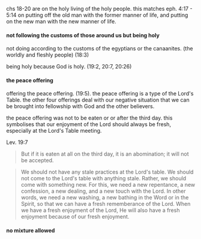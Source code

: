 chs 18-20 are on the holy living of the holy people. this matches eph. 4:17 - 5:14 on putting off the old man with the former manner of life, and putting on the new man with the new manner of life.

#### not following the customs of those around us but being holy

not doing according to the customs of the egyptians or the canaanites. (the worldly and fleshly people) (18:3)

being holy because God is holy. (19:2, 20:7, 20:26)

#### the peace offering

offering the peace offering. (19:5). the peace offering is a type of the Lord's Table. the other four offerings deal with our negative situation that we can be brought into fellowship with God and the other believers.

the peace offering was not to be eaten or or after the third day. this symbolises that our enjoyment of the Lord should always be fresh, especially at the Lord's Table meeting.

Lev. 19:7
> But if it is eaten at all on the third day, it is an abomination; it will not be accepted.

> We should not have any stale practices at the Lord's table. We should not come to the Lord's table with anything stale. Rather, we should come with something new. For this, we need a new repentance, a new confession, a new dealing, and a new touch with the Lord. In other words, we need a new washing, a new bathing in the Word or in the Spirit, so that we can have a fresh rememberance of the Lord. When we have a fresh enjoyment of the Lord, He will also have a fresh enjoyment because of our fresh enjoyment.

#### no mixture allowed
